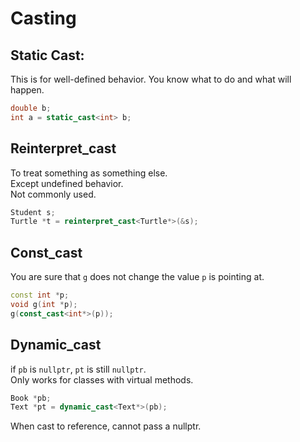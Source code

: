 # Casting
## Static Cast:
This is for well-defined behavior. You know what to do and what will happen.
```c++
double b;
int a = static_cast<int> b;
```

## Reinterpret_cast
To treat something as something else.  
Except undefined behavior.   
Not commonly used.
```c++
Student s;
Turtle *t = reinterpret_cast<Turtle*>(&s);
```

## Const_cast
You are sure that `g` does not change the value `p` is pointing at.  
```c++
const int *p;
void g(int *p);
g(const_cast<int*>(p));
```

## Dynamic_cast
if `pb` is `nullptr`,  `pt` is still `nullptr`.  
Only works for classes with virtual methods.
```c++
Book *pb;
Text *pt = dynamic_cast<Text*>(pb);
```
When cast to reference, cannot pass a nullptr.
